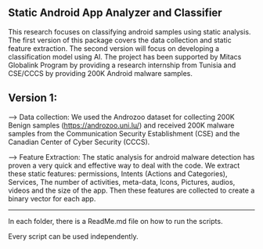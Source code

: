 ## Static Android App Analyzer and Classifier

This research focuses on classifying android samples using static analysis. The first version of this package covers the data collection and static feature extraction. The second version will focus on developing a classification model using AI.
The project has been supported by Mitacs Globalink Program by providing a research internship from Tunisia and CSE/CCCS by providing 200K Android malware samples. 

## Version 1: 

--> Data collection: We used the Androzoo dataset for collecting 200K Benign samples (https://androzoo.uni.lu/) and received 200K malware samples from the Communication Security Establishment (CSE) and the Canadian Center of Cyber Security (CCCS).

--> Feature Extraction: The static analysis for android malware detection has proven a very quick and effective way to deal with the code. We extract these static features: permissions, Intents (Actions and Categories), Services, The number of activities, meta-data, Icons, Pictures, audios, videos and the size of the app. Then these features are collected to create a binary vector for each app.

------------------------------------------------------

In each folder, there is a ReadMe.md file on how to run the scripts. 

Every script can be used independently.
